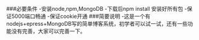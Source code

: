 ###必要条件
  -安装node,npm,MongoDB
  -下载后npm install 安装好所有包
  -保证5000端口畅通
  -保证cookie开通
###简要说明
  -这是一个有nodejs+epress+MongoDB写的简单博客系统，初学者可以试一试，还有一些功能没有完善，大家可以完善一下。
